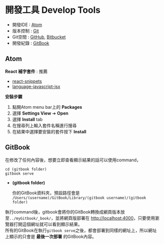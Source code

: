 # 開發工具 Develop Tools

* 開發IDE : [Atom](https://atom.io/)
* 版本控制 : [Git](https://git-scm.com/)
* Git空間 : [GitHub](https://github.com/), [Bitbucket](https://bitbucket.org/)
* 開發紀錄 : [GitBook](https://www.gitbook.com/)

## Atom

**React 補字套件** : 推薦

* [react-snippets](https://atom.io/packages/react-snippets)
* [language-javascript-jsx](https://atom.io/packages/language-javascript-jsx)

**安裝步驟**

1. 點開Atom menu bar上的 **Packages**
2. 選擇 **Settings View** ➔ **Open**
3. 選擇 **Install** tab
4. 在搜尋列上輸入套件名稱進行搜尋
5. 在結果中選擇要安裝的套件按下 **Install**

## GitBook

在修改了任何內容後，想要立即查看顯示結果的話可以使用command，

```
cd (gitbook folder)
gitbook serve
```

* **(gitbook folder)**

    你的GitBook資料夾，預設路徑會是 `/Users/(username)/GitBook/Library/(gitbook username)/(gitbook folder)`

執行command後，gitbook會將你的GitBook轉換成網頁版本放至`../myGitbook/_book/`，並將網頁版部署在 [http://localhost:4000](http://localhost:4000)，只要使用瀏覽器打開這個網址就可以看到顯示結果。<br/>
所有的GitBook在執行`gitbook serve`之後，都會部署到同樣的網址上，所以網址上顯示的只會是 **最後一次部署** 的GitBook內容。
